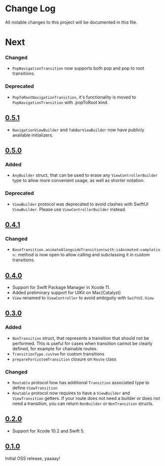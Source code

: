 # Change Log
All notable changes to this project will be documented in this file.

# Next

### Changed

* `PopNavigationTransition` now supports both pop and pop to root transitions.

### Deprecated

* `PopToRootNavigationTransition`, it's functionality is moved to `PopNavigationTransition` with .popToRoot kind.

## [0.5.1](https://github.com/DenTelezhkin/Ariadne/releases/tag/0.5.1)

* `NavigationViewBuilder` and `TabBarViewBuilder` now have publicly available initializers.

## [0.5.0](https://github.com/DenTelezhkin/Ariadne/releases/tag/0.5.0)

### Added

* `AnyBuilder` struct, that can be used to erase any `ViewControllerBuilder` type to allow more convenient usage, as well as shorter notation.

### Deprecated

* `ViewBuilder` protocol was deprecated to avoid clashes with SwiftUI `ViewBuilder`. Please use `ViewControllerBuilder` instead.

## [0.4.1](https://github.com/DenTelezhkin/Ariadne/releases/tag/0.4.1)

### Changed

* `BaseTransition.animateAlongsideTransition(with:isAnimated:completion:` method is now open to allow calling and subclassing it in custom transitions.

## [0.4.0](https://github.com/DenTelezhkin/Ariadne/releases/tag/0.4.0)

* Support for Swift Package Manager in Xcode 11.
* Added preliminary support for UIKit on Mac(Catalyst)
* `View` renamed to `ViewController` to avoid ambiguity with `SwiftUI.View`

## [0.3.0](https://github.com/DenTelezhkin/Ariadne/releases/tag/0.3.0)

### Added

* `NonTransition` struct, that represents a transition that should not be performed. This is useful for cases when transition cannot be clearly defined, for example for chainable routes.
* `TransitionType.custom` for custom transitions
* `prepareForCustomTransition` closure on `Route` class

### Changed

* `Routable` protocol how has additional `Transition` associated type to define `ViewTransition`
* `Routable` protocol now requires to have a `ViewBuilder` and `ViewTransition` getters. If your route does not need a builder or does not need a transition, you can return `NonBuilder` or `NonTransition` structs.

## [0.2.0](https://github.com/DenTelezhkin/Ariadne/releases/tag/0.2.0)

* Support for Xcode 10.2 and Swift 5.

## [0.1.0](https://github.com/DenTelezhkin/Ariadne/releases/tag/0.1.0)

Initial OSS release, yaaaay!
